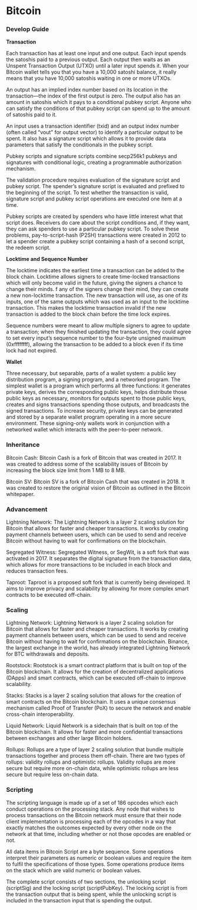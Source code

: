 # Bitcoin

### Develop Guide

**Transaction**

Each transaction has at least one input and one output. Each input spends the satoshis paid to a previous output. Each output then waits as an Unspent Transaction Output (UTXO) until a later input spends it. When your Bitcoin wallet tells you that you have a 10,000 satoshi balance, it really means that you have 10,000 satoshis waiting in one or more UTXOs.

An output has an implied index number based on its location in the transaction—the index of the first output is zero. The output also has an amount in satoshis which it pays to a conditional pubkey script. Anyone who can satisfy the conditions of that pubkey script can spend up to the amount of satoshis paid to it.

An input uses a transaction identifier (txid) and an output index number (often called “vout” for output vector) to identify a particular output to be spent. It also has a signature script which allows it to provide data parameters that satisfy the conditionals in the pubkey script.

Pubkey scripts and signature scripts combine secp256k1 pubkeys and signatures with conditional logic, creating a programmable authorization mechanism.

The validation procedure requires evaluation of the signature script and pubkey script. The spender’s signature script is evaluated and prefixed to the beginning of the script. To test whether the transaction is valid, signature script and pubkey script operations are executed one item at a time.

Pubkey scripts are created by spenders who have little interest what that script does. Receivers do care about the script conditions and, if they want, they can ask spenders to use a particular pubkey script. To solve these problems, pay-to-script-hash (P2SH) transactions were created in 2012 to let a spender create a pubkey script containing a hash of a second script, the redeem script. 

**Locktime and Sequence Number**

The locktime indicates the earliest time a transaction can be added to the block chain. Locktime allows signers to create time-locked transactions which will only become valid in the future, giving the signers a chance to change their minds. f any of the signers change their mind, they can create a new non-locktime transaction. The new transaction will use, as one of its inputs, one of the same outputs which was used as an input to the locktime transaction. This makes the locktime transaction invalid if the new transaction is added to the block chain before the time lock expires. 

Sequence numbers were meant to allow multiple signers to agree to update a transaction; when they finished updating the transaction, they could agree to set every input’s sequence number to the four-byte unsigned maximum (0xffffffff), allowing the transaction to be added to a block even if its time lock had not expired.

**Wallet**

Three necessary, but separable, parts of a wallet system: a public key distribution program, a signing program, and a networked program. The simplest wallet is a program which performs all three functions: it generates private keys, derives the corresponding public keys, helps distribute those public keys as necessary, monitors for outputs spent to those public keys, creates and signs transactions spending those outputs, and broadcasts the signed transactions. To increase security, private keys can be generated and stored by a separate wallet program operating in a more secure environment. These signing-only wallets work in conjunction with a networked wallet which interacts with the peer-to-peer network.

### Inheritance

Bitcoin Cash: Bitcoin Cash is a fork of Bitcoin that was created in 2017. It was created to address some of the scalability issues of Bitcoin by increasing the block size limit from 1 MB to 8 MB.

Bitcoin SV: Bitcoin SV is a fork of Bitcoin Cash that was created in 2018. It was created to restore the original vision of Bitcoin as outlined in the Bitcoin whitepaper.

### Advancement

Lightning Network: The Lightning Network is a layer 2 scaling solution for Bitcoin that allows for faster and cheaper transactions. It works by creating payment channels between users, which can be used to send and receive Bitcoin without having to wait for confirmations on the blockchain.

Segregated Witness: Segregated Witness, or SegWit, is a soft fork that was activated in 2017. It separates the digital signature from the transaction data, which allows for more transactions to be included in each block and reduces transaction fees.

Taproot: Taproot is a proposed soft fork that is currently being developed. It aims to improve privacy and scalability by allowing for more complex smart contracts to be executed off-chain.

### Scaling

Lightning Network: Lightning Network is a layer 2 scaling solution for Bitcoin that allows for faster and cheaper transactions. It works by creating payment channels between users, which can be used to send and receive Bitcoin without having to wait for confirmations on the blockchain. Binance, the largest exchange in the world, has already integrated Lightning Network for BTC withdrawals and deposits.

Rootstock: Rootstock is a smart contract platform that is built on top of the Bitcoin blockchain. It allows for the creation of decentralized applications (DApps) and smart contracts, which can be executed off-chain to improve scalability.

Stacks: Stacks is a layer 2 scaling solution that allows for the creation of smart contracts on the Bitcoin blockchain. It uses a unique consensus mechanism called Proof of Transfer (PoX) to secure the network and enable cross-chain interoperability.

Liquid Network: Liquid Network is a sidechain that is built on top of the Bitcoin blockchain. It allows for faster and more confidential transactions between exchanges and other large Bitcoin holders.

Rollups: Rollups are a type of layer 2 scaling solution that bundle multiple transactions together and process them off-chain. There are two types of rollups: validity rollups and optimistic rollups. Validity rollups are more secure but require more on-chain data, while optimistic rollups are less secure but require less on-chain data.

### Scripting

The scripting language is made up of a set of 186 opcodes which each conduct operations on the processing stack. Any node that wishes to process transactions on the Bitcoin network must ensure that their node client implementation is processing each of the opcodes in a way that exactly matches the outcomes expected by every other node on the network at that time, including whether or not those opcodes are enabled or not.

All data items in Bitcoin Script are a byte sequence. Some operations interpret their parameters as numeric or boolean values and require the item to fulfil the specifications of those types. Some operations produce items on the stack which are valid numeric or boolean values.

The complete script consists of two sections, the unlocking script (scriptSig) and the locking script (scriptPubKey). The locking script is from the transaction output that is being spent, while the unlocking script is included in the transaction input that is spending the output.



